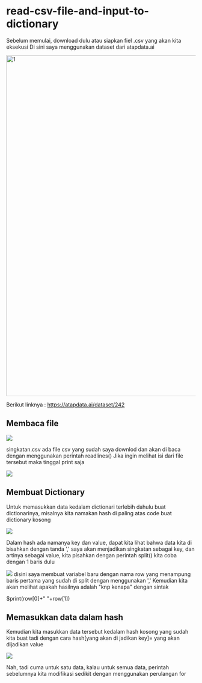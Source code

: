 # read-csv-file-and-input-to-dictionary
Sebelum memulai, download dulu atau siapkan fiel .csv yang akan kita eksekusi
Di sini saya menggunakan dataset dari atapdata.ai

<img width="907" alt="1" src="https://user-images.githubusercontent.com/49053021/95326998-a127f380-08cd-11eb-824c-e6587bbf2dda.PNG">

Berikut linknya : https://atapdata.ai/dataset/242

## Membaca file
<img src="https://user-images.githubusercontent.com/49053021/95327143-cc124780-08cd-11eb-8e87-35991d7ab541.png">

singkatan.csv ada file csv yang sudah saya downlod dan akan di baca dengan menggunakan perintah readlines()
Jika ingin melihat isi dari file tersebut maka tinggal print saja

<img src="https://user-images.githubusercontent.com/49053021/95327643-915cdf00-08ce-11eb-9a85-7d3ceb6bf2f2.png">

## Membuat Dictionary
Untuk memasukkan data kedalam dictionari terlebih dahulu buat dictionarinya, misalnya kita namakan hash
di paling atas code buat dictionary kosong

<img src="https://user-images.githubusercontent.com/49053021/95327905-f4e70c80-08ce-11eb-8e19-d57a641e6203.png">

Dalam hash ada namanya key dan value, dapat kita lihat bahwa data kita di bisahkan dengan tanda ','
saya akan menjadikan singkatan sebagai key, dan artinya sebagai value, kita pisahkan dengan perintah split()
kita coba dengan 1 baris dulu

<img src="https://user-images.githubusercontent.com/49053021/95328613-ff55d600-08cf-11eb-9c26-046af45219fa.png">
disini saya membuat variabel baru dengan nama row yang menampung baris pertama yang sudah di split dengan menggunakan ','
Kemudian kita akan melihat apakah hasilnya adalah "knp kenapa" dengan sintak 


$print(row[0]+" "+row[1])

## Memasukkan data dalam hash
Kemudian kita masukkan data tersebut kedalam hash kosong yang sudah kita buat tadi dengan cara
hash[yang akan di jadikan key]= yang akan dijadikan value

<img src="https://user-images.githubusercontent.com/49053021/95329353-003b3780-08d1-11eb-9563-b8df80127125.png">

Nah, tadi cuma untuk satu data, kalau untuk semua data, perintah sebelumnya kita modifikasi sedikit dengan menggunakan perulangan for

